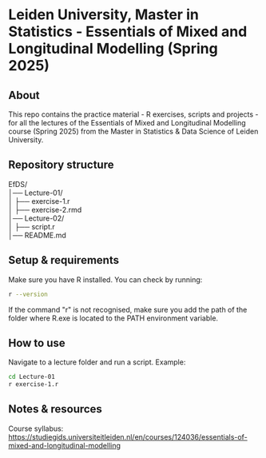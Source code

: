 # Leiden University, Master in Statistics - Essentials of Mixed and Longitudinal Modelling (Spring 2025)

## About 
This repo contains the practice material - R exercises, scripts and projects - for all the lectures of the Essentials of Mixed and Longitudinal Modelling course (Spring 2025) from the Master in Statistics & Data Science of Leiden University.

## Repository structure
EfDS/\
│── Lecture-01/\
│ ├── exercise-1.r\
│ ├── exercise-2.rmd\
│── Lecture-02/\
│ ├── script.r\
│── README.md

## Setup & requirements
Make sure you have R installed. You can check by running:
```sh
r --version
```
If the command "r" is not recognised, make sure you add the path of the folder where R.exe is located to the PATH environment variable.

## How to use
Navigate to a lecture folder and run a script. Example:
```sh
cd Lecture-01
r exercise-1.r
```

## Notes & resources
Course syllabus:
https://studiegids.universiteitleiden.nl/en/courses/124036/essentials-of-mixed-and-longitudinal-modelling
